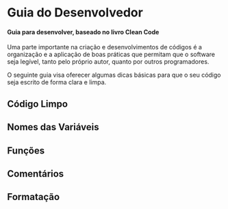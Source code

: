 # Guia do Desenvolvedor

#### Guia para desenvolver, baseado no livro Clean Code

Uma parte importante na criação e desenvolvimentos de códigos é a organização e a aplicação de boas práticas que permitam que o software seja legível, tanto pelo próprio autor, quanto por outros programadores. 

O seguinte guia visa oferecer algumas dicas básicas para que o seu código seja escrito de forma clara e limpa. 

## Código Limpo

## Nomes das Variáveis

## Funções

## Comentários

## Formatação

